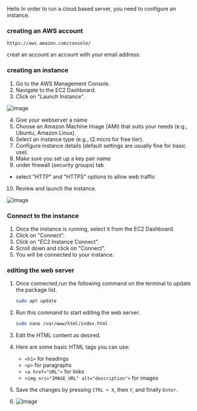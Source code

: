 Hello
In order to run a cloud based server, you need to configure an instance.

### creating an AWS account 
```
https://aws.amazon.com/console/
```
creat an account an account with your email address.

### creating an instance
1. Go to the AWS Management Console.
2. Navigate to the EC2 Dashboard.
3. Click on "Launch Instance".
   
![Image](https://github.com/user-attachments/assets/fb8531d3-f80d-410f-bd3f-5453a6656b4a)
 
4. Give your webserver a name
5. Choose an Amazon Machine Image (AMI) that suits your needs (e.g., Ubuntu, Amazon Linux).
6. Select an instance type (e.g., t2.micro for free tier).
7. Configure instance details (default settings are usually fine for basic use).
8. Make sure you set up a key pair name
9. under firewall (security groups) tab 
- select "HTTP" and "HTTPS" options to allow web traffic
10. Review and launch the instance.

![Image](https://github.com/user-attachments/assets/b6a65c93-1304-4e68-a931-18d65ea6b692)
  
### Connect to the instance
1. Once the instance is running, select it from the EC2 Dashboard.
2. Click on "Connect".
3. Click on "EC2 Instance Connect".
4. Scroll down and click on "Connect".
5. You will be connected to your instance.
### editing the web server
1. Once connected,run the following command on the terminal to update the package list.
     ```bash
     sudo apt update
2. Run this command to start editing the web server.
     ```bash
     sudo nano /var/www/html/index.html
     ```
3. Edit the HTML content as desired.
4. Here are some basic HTML tags you can use:
   - `<h1>` for headings
   - `<p>` for paragraphs
   - `<a href="URL">` for links
   - `<img src="IMAGE_URL" alt="description">` for images
5. Save the changes by pressing `CTRL + X`, then `Y`, and finally `Enter`.

6. ![Image](https://github.com/user-attachments/assets/ad4f3308-0caf-4797-b0a9-c13e9c4bcc9b)
